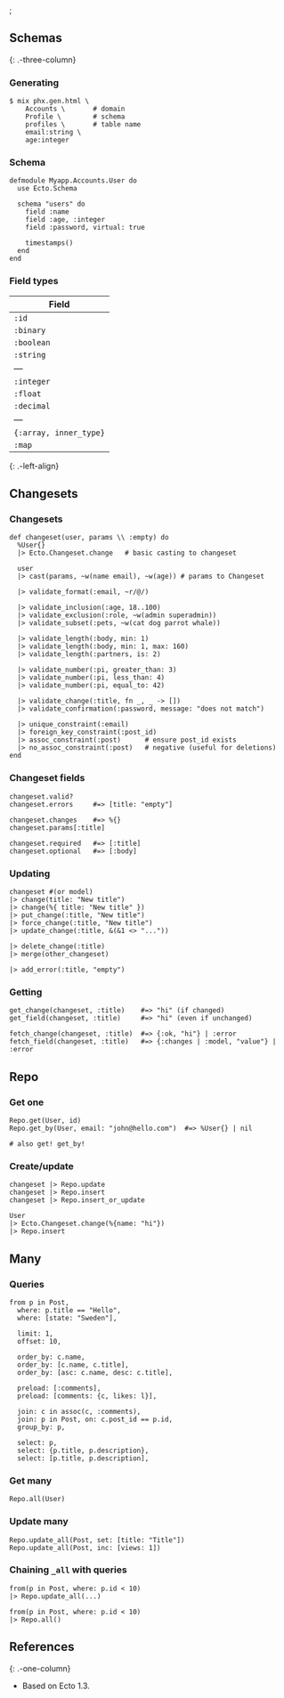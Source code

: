 ;

Schemas
-------

{: .-three-column}

### Generating

    $ mix phx.gen.html \
        Accounts \       # domain
        Profile \        # schema
        profiles \       # table name
        email:string \
        age:integer

### Schema

    defmodule Myapp.Accounts.User do
      use Ecto.Schema

      schema "users" do
        field :name
        field :age, :integer
        field :password, virtual: true

        timestamps()
      end
    end

### Field types

<table><thead><tr class="header"><th>Field</th></tr></thead><tbody><tr class="odd"><td><code>:id</code></td></tr><tr class="even"><td><code>:binary</code></td></tr><tr class="odd"><td><code>:boolean</code></td></tr><tr class="even"><td><code>:string</code></td></tr><tr class="odd"><td>—</td></tr><tr class="even"><td><code>:integer</code></td></tr><tr class="odd"><td><code>:float</code></td></tr><tr class="even"><td><code>:decimal</code></td></tr><tr class="odd"><td>—</td></tr><tr class="even"><td><code>{:array, inner_type}</code></td></tr><tr class="odd"><td><code>:map</code></td></tr></tbody></table>

{: .-left-align}

Changesets
----------

### Changesets

    def changeset(user, params \\ :empty) do
      %User{}
      |> Ecto.Changeset.change   # basic casting to changeset

      user
      |> cast(params, ~w(name email), ~w(age)) # params to Changeset

      |> validate_format(:email, ~r/@/)

      |> validate_inclusion(:age, 18..100)
      |> validate_exclusion(:role, ~w(admin superadmin))
      |> validate_subset(:pets, ~w(cat dog parrot whale))

      |> validate_length(:body, min: 1)
      |> validate_length(:body, min: 1, max: 160)
      |> validate_length(:partners, is: 2)

      |> validate_number(:pi, greater_than: 3)
      |> validate_number(:pi, less_than: 4)
      |> validate_number(:pi, equal_to: 42)

      |> validate_change(:title, fn _, _ -> [])
      |> validate_confirmation(:password, message: "does not match")

      |> unique_constraint(:email)
      |> foreign_key_constraint(:post_id)
      |> assoc_constraint(:post)      # ensure post_id exists
      |> no_assoc_constraint(:post)   # negative (useful for deletions)
    end

### Changeset fields

    changeset.valid?
    changeset.errors     #=> [title: "empty"]

    changeset.changes    #=> %{}
    changeset.params[:title]

    changeset.required   #=> [:title]
    changeset.optional   #=> [:body]

### Updating

    changeset #(or model)
    |> change(title: "New title")
    |> change(%{ title: "New title" })
    |> put_change(:title, "New title")
    |> force_change(:title, "New title")
    |> update_change(:title, &(&1 <> "..."))

    |> delete_change(:title)
    |> merge(other_changeset)

    |> add_error(:title, "empty")

### Getting

    get_change(changeset, :title)    #=> "hi" (if changed)
    get_field(changeset, :title)     #=> "hi" (even if unchanged)

    fetch_change(changeset, :title)  #=> {:ok, "hi"} | :error
    fetch_field(changeset, :title)   #=> {:changes | :model, "value"} | :error

Repo
----

### Get one

    Repo.get(User, id)
    Repo.get_by(User, email: "john@hello.com")  #=> %User{} | nil

    # also get! get_by!

### Create/update

    changeset |> Repo.update
    changeset |> Repo.insert
    changeset |> Repo.insert_or_update

    User
    |> Ecto.Changeset.change(%{name: "hi"})
    |> Repo.insert

Many
----

### Queries

    from p in Post,
      where: p.title == "Hello",
      where: [state: "Sweden"],

      limit: 1,
      offset: 10,

      order_by: c.name,
      order_by: [c.name, c.title],
      order_by: [asc: c.name, desc: c.title],

      preload: [:comments],
      preload: [comments: {c, likes: l}],

      join: c in assoc(c, :comments),
      join: p in Post, on: c.post_id == p.id,
      group_by: p,

      select: p,
      select: {p.title, p.description},
      select: [p.title, p.description],

### Get many

    Repo.all(User)

### Update many

    Repo.update_all(Post, set: [title: "Title"])
    Repo.update_all(Post, inc: [views: 1])

### Chaining `_all` with queries

    from(p in Post, where: p.id < 10)
    |> Repo.update_all(...)

    from(p in Post, where: p.id < 10)
    |> Repo.all()

References
----------

{: .-one-column}

-   Based on Ecto 1.3.
